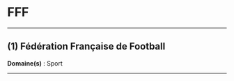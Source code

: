 # FFF

----------------------------------------

## (1) Fédération Française de Football

**Domaine(s)** : Sport

---------------------------------------